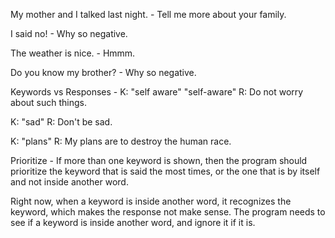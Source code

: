 My mother and I talked last night. - Tell me more about your family.

I said no! - Why so negative.

The weather is nice. - Hmmm.

Do you know my brother? - Why so negative.

Keywords vs Responses - K: "self aware" "self-aware" R: Do not worry about such things.

K: "sad" R: Don't be sad.

K: "plans" R: My plans are to destroy the human race.

Prioritize - If more than one keyword is shown, then the program should prioritize the keyword that is said the most times, or the one that is by itself and not inside another word.

Right now, when a keyword is inside another word, it recognizes the keyword, which makes the response not make sense. The program needs to see if a keyword is inside another word, and ignore it if it is.
